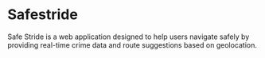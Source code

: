 # Safestride
Safe Stride is a web application designed to help users navigate safely by providing real-time crime data and route suggestions based on geolocation.
